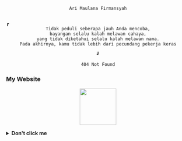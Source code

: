 

<div align="center">

```
Ari Maulana Firmansyah
```
```

┏                                                                        
Tidak peduli seberapa jauh Anda mencoba,
bayangan selalu kalah melawan cahaya,
yang tidak diketahui selalu kalah melawan nama.
Pada akhirnya, kamu tidak lebih dari pecundang pekerja keras
                                                                        ┛

```
```
404 Not Found
```

</div>

### My Website
<!--[![website](https://im-amf.me)](https://im-amf.me)-->
<p align='center'>
   <a href="https://amfcode.pages.dev"><img height="100" src="https://amfcode.pages.dev/uploads/amfcode.gif"></a></p>
<details>
  <summary><b>Don't click me</b></summary>

## About Me
I am a Computer Science and Data Science student, I am interested in computer science and tend to have a habit of trying new things related to my expertise. I also like to read both books and articles about psychology and computers, it is very interesting for me to know how people think and I wonder if I can implement it in my programs

</details>
